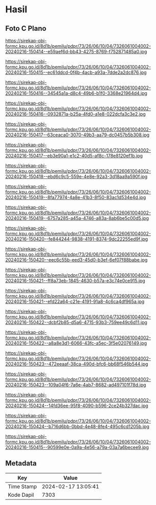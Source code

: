 # Hasil

## Foto C Plano

https://sirekap-obj-formc.kpu.go.id/8d1b/pemilu/pdpr/73/26/06/10/04/7326061004002-20240216-150414--e59aef6d-bb43-4275-8769-f752871485a0.jpg

https://sirekap-obj-formc.kpu.go.id/8d1b/pemilu/pdpr/73/26/06/10/04/7326061004002-20240216-150415--ec61ddcd-0f4b-4acb-a93a-7dde2a2dc876.jpg

https://sirekap-obj-formc.kpu.go.id/8d1b/pemilu/pdpr/73/26/06/10/04/7326061004002-20240216-150416--34545a1a-d8c4-49b6-b1f0-3368e21964d4.jpg

https://sirekap-obj-formc.kpu.go.id/8d1b/pemilu/pdpr/73/26/06/10/04/7326061004002-20240216-150416--0932871a-b25a-4fd0-a1e8-022dcfa3c3e2.jpg

https://sirekap-obj-formc.kpu.go.id/8d1b/pemilu/pdpr/73/26/06/10/04/7326061004002-20240216-150417--63ceaca0-3070-49b3-aa79-dc0457b5b308.jpg

https://sirekap-obj-formc.kpu.go.id/8d1b/pemilu/pdpr/73/26/06/10/04/7326061004002-20240216-150417--eb3e90a1-e1c2-40d5-af8c-178e8120ef1b.jpg

https://sirekap-obj-formc.kpu.go.id/8d1b/pemilu/pdpr/73/26/06/10/04/7326061004002-20240216-150418--ebd6c9c5-559e-4e8e-92a3-3d18aa9a590f.jpg

https://sirekap-obj-formc.kpu.go.id/8d1b/pemilu/pdpr/73/26/06/10/04/7326061004002-20240216-150419--8fa77974-4a8e-41b3-8f50-83ac1d534e4d.jpg

https://sirekap-obj-formc.kpu.go.id/8d1b/pemilu/pdpr/73/26/06/10/04/7326061004002-20240216-150419--6757a285-a45a-4746-a83a-8ab6be5c00d5.jpg

https://sirekap-obj-formc.kpu.go.id/8d1b/pemilu/pdpr/73/26/06/10/04/7326061004002-20240216-150420--fe844244-9838-4191-8374-9dc22255ed9f.jpg

https://sirekap-obj-formc.kpu.go.id/8d1b/pemilu/pdpr/73/26/06/10/04/7326061004002-20240216-150420--eec6c55b-eed3-45d0-b3ef-6ef07f88babe.jpg

https://sirekap-obj-formc.kpu.go.id/8d1b/pemilu/pdpr/73/26/06/10/04/7326061004002-20240216-150421--ff8a73eb-1845-4630-b57a-e3c74e0ce915.jpg

https://sirekap-obj-formc.kpu.go.id/8d1b/pemilu/pdpr/73/26/06/10/04/7326061004002-20240216-150421--efd22a64-c21e-4191-91a8-4c6ca4df965a.jpg

https://sirekap-obj-formc.kpu.go.id/8d1b/pemilu/pdpr/73/26/06/10/04/7326061004002-20240216-150422--dcbf2b85-d5a6-4715-93b3-759ee49c6d11.jpg

https://sirekap-obj-formc.kpu.go.id/8d1b/pemilu/pdpr/73/26/06/10/04/7326061004002-20240216-150422--a8a8e3d1-6066-43fc-a5ec-3f5e02076149.jpg

https://sirekap-obj-formc.kpu.go.id/8d1b/pemilu/pdpr/73/26/06/10/04/7326061004002-20240216-150423--472eeaaf-38ca-490d-bfc6-bb68f546b544.jpg

https://sirekap-obj-formc.kpu.go.id/8d1b/pemilu/pdpr/73/26/06/10/04/7326061004002-20240216-150423--109a04f6-7a6e-4ab7-8682-ad497101f78d.jpg

https://sirekap-obj-formc.kpu.go.id/8d1b/pemilu/pdpr/73/26/06/10/04/7326061004002-20240216-150424--14fd36ee-95f8-4090-b596-2ce24b327dac.jpg

https://sirekap-obj-formc.kpu.go.id/8d1b/pemilu/pdpr/73/26/06/10/04/7326061004002-20240216-150424--b716d6bb-0bbd-4e48-8fe4-495c6cd1205b.jpg

https://sirekap-obj-formc.kpu.go.id/8d1b/pemilu/pdpr/73/26/06/10/04/7326061004002-20240216-150415--90599e0e-0a9a-4e56-a79a-03a7a6becee9.jpg


## Metadata

| Key        | Value               |
| ---------- | ------------------- |
| Time Stamp | 2024-02-17 13:05:41 |
| Kode Dapil | 7303                |



